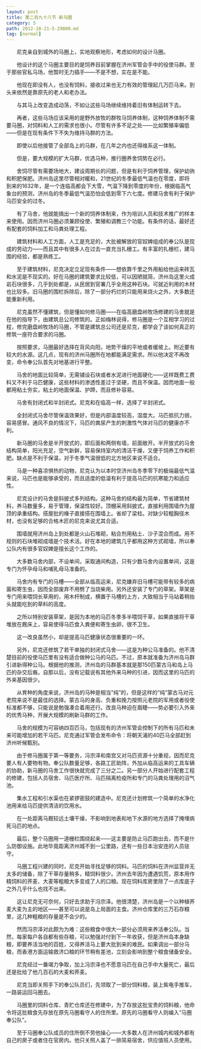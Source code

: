 ```yaml
---
layout: post
title: 第二百九十八节 新马圈
category: 5
path: 2012-10-21-5-29800.md
tag: [normal]
---
```


　　尼克亲自到城外的马圈上，实地观察地形，考虑如何的设计马圈。

　　他设计的这个马圈主要目的是饲养目前掌握在济州军管会手中的役使马群。至于那些官私马场，他暂时无力插手——不是不想，实在是不能。

　　他现在即没有人，也没有饲料，接收过来也无力有效的管理起几万匹马来。到头来依然是靠原先的老人和老办法。

　　与其马上改变造成动荡，不如让这些马场继续维持着旧有体制运转下去。

　　再者，这些马场应该采用的是野外放牧的群牧马饲养体制，这种饲养体制不需要马圈，对饲料和人工的需求也很小。尽管有许多不足之处——比如繁殖率偏低——但是在现有条件下不失为维持马群的方法。

　　即使以后他接管了全部岛上的马群，在几年之内也还得维系这一体制。

　　但是，要大规模的扩大马群，优选马种，推行圈养舍饲势在必行。

　　舍饲尽管有需要场地大，建设周期长的问题，但是有利于饲养管理，保护幼驹和积肥保肥。济州岛这里尽管相对暖和，21世纪的冬季最低气温也在零度，即将到来的1632年，是一个连临高都会下大雪，气温下降到零度的年份，根据临高气象台的预测，济州岛的冬季最低气温恐怕会低到零下六七度。修建马舍有利于保护马匹安全的过冬。

　　有了马舍，他就能搞出一个新的饲养体制来，作为培训人员和技术推广的样本来使用。因而济州马圈必须兼顾役使、繁殖和调教三个功能。有条件的话，最好还有配套的饲料加工和马粪处理工程。

　　建筑材料和人工方面，人工是充足的，大批被解放的官奴婢组成的奉公队是现成的劳动力——而且其中有很多人在过去一直充当扎栅工。有丰富的扎栅栏，建马围的经验，都是熟练工。

　　至于建筑材料，尼克决定立足现有条件——想依靠千里之外用船给他运来砖瓦和水泥是不现实的。好在马圈的建筑要求比较低，可以因陋就简，济州岛这里火成岩石块很多，几乎到处都是，从民居到官署几乎全用这种石块。可就近利用的木材也比较多。旧马圈的围栏拆除后，除了一部分朽烂的只能用来烧火之外，大多数还能重新利用。

　　尼克虽然不懂建筑，但是懂如何修马圈——在临高磨盘岭牧场修建的马舍就是在他的指导下，由建筑总公司修筑的。正如梅林说得，修马圈是一个互相学习的过程，修完磨盘岭牧场的马圈，不管是建筑总公司还是尼克，都学会了该如何真正的修筑一座符合要求的马圈。

　　按照要求，马圈最好选择在背风向阳，地势干燥的平地或者缓坡上。附近要有较大的水源。这几点，现有的济州马圈所在地都能满足需求。所以他决定不再改变，命令奉公队首先对地基进行平整。

　　马舍的地面比较简单，无需铺设石块或者水泥进行地面硬化——这样既费工费料又不利于马匹健康，这些材料的渗透性差过于坚硬，而且不保温。因而地面一般都用粘土夯实，粘土的地面保温、护蹄，而且修补容易。

　　马舍有封闭式和半封闭式。尼克和在临高一样，选择了半封闭式。

　　全封闭式马舍尽管保温效果好，但是内部温度较高，湿度大。马匹抵抗力弱，容易感冒。通风不良的情况下，马匹的粪尿产生的刺激性气体对马匹的健康亦不利。

　　新马圈的马舍是半开放式的，即后面和两侧有墙，前面敞开。半开放式的马舍结构简单，阳光充足，空气新鲜，容易保持室内的清洁干燥，又便于饲养工作和积肥。缺点是不利于保温，对于冬季气温很低的北方地区来说不适合。

　　马是一种喜凉惧热的动物，尼克认为以本时空济州岛冬季零下的极端最低气温来说，马匹也是能够承受的，而且适度的低温有利于提高马匹的抗寒能力和适应性。

　　尼克设计的马舍是斜披式多列结构。这种马舍的结构最为简单，节省建筑材料，养马数量多，易于管理，保温性较好。顶棚采用斜披式，直接利用围墙作为屋顶的承重结构。搭屋批的椽子直接搭在围墙上。省却了梁柱。对缺少较粗胸径木材，也没有足够的合格木匠的尼克来说尤其合适。

　　围墙就用济州岛上到处都是火山石堆砌，粘合剂用粘土、沙子混合而成。用不规则的石块堆砌成墙是个技术活。好在本地的建筑几乎都用这种方式砌墙，所以奉公队内有很多官奴婢是擅长这个工作的。

　　大多数马舍内部，不设单间，采取通间构造，只有少数马舍内设置单间，这是专门为怀孕母马和哺乳母马准备的。

　　马舍内有专门的马槽——全部从临高运来，尼克嫌弃旧马槽可能带有较多的病菌和寄生虫，因而全部废弃不用劈了当烧柴用。另外还安装了专门的草架。草架是专门用来喂饲长草用的，用木杆制成，横置于马槽的上方，大致相当于马站着稍抬头就能吃到的草料的高度。

　　之所以特别安装草架，是因为本地的马匹冬季多半喂饲干草，如果直接将干草堆放在厩床上，容易使得马匹食入粪便和寄生虫卵，很不卫生。

　　这一改良虽然小，却是提高马匹健康状态很重要的一环。

　　另外，尼克还修筑了若干单独的封闭式马舍——这是为种公马准备的。他不清楚目前的役使马匹里有没有适合做种公马的马匹。不过，原本就准备为济州岛马群引进新得种公马。根据他的推测，济州岛的马群基本就是那150匹蒙古马和岛上马匹的杂交后裔。自那以后，没有记载说有其他外来马种的引进，因而这里的马匹的外来基因很少。

　　从育种的角度来说，济州岛的马种是相当“纯”的，但是这样的“纯”蒙古马对元老院来说不是最佳的选择。蒙古马的身高、负重和挽力按照元老院的军用或者役使标准都不够，只能说是勉强凑合着用还行。改良马种迫在眉睫——势必要引入外来的优秀马种，开展大规模的刷新马群的工作。

　　马舍的规模为可容纳四百匹马，包括现有的济州军管会控制下的所有马匹和未来可能增加的若干马匹。尼克通过军管会发布命令：将朝天浦的40匹马全部赶到济州听候甄别。

　　由于修马圈属于第一等要务，冯宗泽和南宫又对马匹资源十分重视，因而尼克要人有人要物有物。奉公队数量足够，各路工匠助阵，外加从临高运来的工具车辆的协助，新马圈的马舍工作很快就完成了三分之二。另一部分人开始进行配套工程的修建，包括人员宿舍、马匹医疗所、马匹隔离检疫所和专门的马粪处理用的沼气池。

　　集水工程和引水渠也在紧锣密鼓的建造中。尼克还计划修筑一个简单的水净化池用来给马匹提供清洁的饮用水。

　　在一处距离马厩较远土壤干燥，不影响到地表和地下水源的地方选择了掩埋病死马匹的地点。

　　最后，整个马圈用一道栅栏围绕起来——这主要是防止马匹跑出去，而不是什么防御设施。此地毕竟距离济州城不到一公里路，还有一些日本治安连的人员驻守。

　　马圈工程兴建的同时，尼克开始寻找足够的饲料。马匹的饲料在济州监营并无太多的储备，除了干草存量稍多，精饲料很少。济州去年因为遭遇饥荒，原本用作精饲料的荞麦、大麦等粗粮大多变成了人的口粮。现在饲料库房里除了一点库底子之外几乎什么也找不出来。

　　这让尼克无可奈何，只好去求助于冯宗泽。他很清楚，济州岛是一个以种植荞麦大麦为主的地区——甚至可以说是岛上局面的主食。济州仓库里的三万石存粮里，这几种粗粮的存量是不会少的。

　　然而冯宗泽对此颇为为难：这些粮食中很大一部分必须用来养活奉公队。当然，每家每户各自都有些存粮，可以勉强对付到下一年收获，但是济州岛本身缺粮，即要养活当地的百姓，又得养活马上要大批到来的难民。如果调出一部分马粮，而香港方面运输救济口粮的环节稍有差池，立刻会影响到整个粮食储备安全。

　　尼克经过一番竭力争取，加上冯宗泽也不愿意马匹在自己手中大量死亡，最后还是批给了他几百石的大麦和荞麦。

　　尼克当即关照手下的奉公队员们，先领取了一部分饲料粮，装上紫电手推车，一路装运回马圈去。

　　马圈里的饲料仓库、青贮仓库还在修建中，为了存放这批宝贵的饲料粮，他命令将这批粮食先存放在原先马圈看守人的住所里。原先的马圈看守人则编入“马圈奉公队”。

　　至于马圈奉公队成员的住所倒不劳他操心——大多数人在济州城内和城外都有自己的房子或者住在官房内。他只关照人盖了一排简易宿舍，供应值班人员使用。
